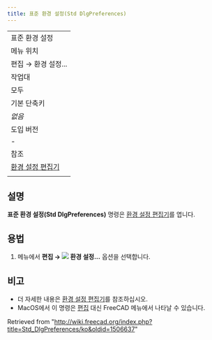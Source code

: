 ```yaml
---
title: 표준 환경 설정(Std DlgPreferences)
---
```

|  |
| --- |
| 표준 환경 설정 |
| 메뉴 위치 |
| 편집 → 환경 설정... |
| 작업대 |
| 모두 |
| 기본 단축키 |
| *없음* |
| 도입 버전 |
| - |
| 참조 |
| [환경 설정 편집기](/Preferences_Editor/ko "Preferences Editor/ko") |
|  |

## 설명

**표준 환경 설정(Std DlgPreferences)** 명령은 [환경 설정 편집기](/Preferences_Editor/ko "Preferences Editor/ko")를 엽니다.

## 용법

1. 메뉴에서 **편집 → ![](/images/Std_DlgPreferences.svg) 환경 설정...** 옵션을 선택합니다.

## 비고

* 더 자세한 내용은 [환경 설정 편집기](/Preferences_Editor/ko "Preferences Editor/ko")를 참조하십시오.
* MacOS에서 이 명령은 [편집](/Std_Edit_Menu/ko "Std Edit Menu/ko") 대신 FreeCAD 메뉴에서 나타날 수 있습니다.

Retrieved from "<http://wiki.freecad.org/index.php?title=Std_DlgPreferences/ko&oldid=1506637>"